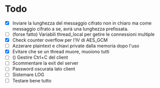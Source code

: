 # Todo

- [x] Inviare la lunghezza del messaggio cifrato non in chiaro ma come messaggio cifrato a se, avrà una lunghezza prefissata. 
- [ ] (forse fatto) Variabili thread_local per getire le connessioni multiple 
- [x] Check counter overflow per l'IV di AES_GCM
- [ ] Azzerare plaintext e chiavi private dalla memoria dopo l'uso
- [x] Evitare che se un thread muore, muoiono tutti
- [ ] () Gestire Ctrl+C del client
- [ ] Scommentare la exit del server
- [ ] Password oscurata lato client
- [ ] Sistemare LOG
- [ ] Testare bene tutto